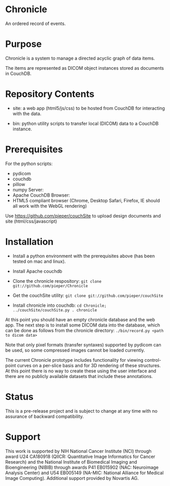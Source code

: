 Chronicle
=========

An ordered record of events.

Purpose
=======

Chronicle is a system to manage a directed acyclic graph of data items.

The items are represented as DICOM object instances stored as documents in CouchDB.

Repository Contents
===================

* site: a web app (html5/js/css) to be hosted from CouchDB for interacting with the data.

* bin: python utility scripts to transfer local (DICOM) data to a CouchDB instance.


Prerequisites
=============

For the python scripts:
* pydicom
* couchdb
* pillow
* numpy
Server:
* Apache CouchDB
Browser:
* HTML5 compliant browser (Chrome, Desktop Safari, Firefox, IE should all work with the WebGL rendering)

Use https://github.com/pieper/couchSite to upload design documents and site (html/css/javascript)

Installation
============

* Install a python environment with the prerequisites above (has been tested on mac and linux).
* Install Apache couchdb
* Clone the chronicle respository: `git clone git://github.com/pieper/Chronicle`

* Get the couchSite utility: `git clone git://github.com/pieper/couchSite`

* Install chronicle into couchdb: `cd Chronicle; ../couchSite/couchSite.py . chronicle`

At this point you should have an empty chronicle database and the web app.  The next step is to install some DICOM data into the database, which can be done as follows from the chronicle directory: `./bin/record.py <path to dicom data>`

Note that only pixel formats (transfer syntaxes) supported by pydicom can be used, so some compressed images cannot be loaded currently.

The current Chronicle prototype includes functionality for viewing control-point curves on a per-slice basis and for 3D rendering of these structures.  At this point there is no way to create these using the user interface and there are no publicly available datasets that include these annotations.

Status
======

This is a pre-release project and is subject to change at any time with no assurance of
backward compatibility.

Support
=======

This work is supported by NIH National Cancer Institute (NCI) through award U24 CA180918 (QIICR: Quantitative Image Informatics for Cancer Research) and the National Institute of Biomedical Imaging and Bioengineering (NIBIB) through awards P41 EB015902 (NAC: Neuroimage Analysis Center) and U54 EB005149 (NA-MIC: National Alliance for Medical Image Computing).  Additional support provided by Novartis AG.
